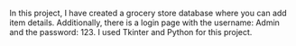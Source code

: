 In this project, I have created a grocery store database where you can add item details. Additionally, there is a login page with the username: Admin and the password: 123. I used Tkinter and Python for this project.
